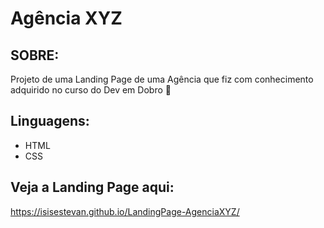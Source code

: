 # Agência XYZ 

## SOBRE:
Projeto de uma Landing Page de uma Agência que fiz com conhecimento adquirido no curso do Dev em Dobro 🚀 

## Linguagens:
- HTML
- CSS 

## Veja a Landing Page aqui:
https://isisestevan.github.io/LandingPage-AgenciaXYZ/
